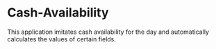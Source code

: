 # Cash-Availability
This application imitates cash availability for the day and automatically calculates the values of certain fields.
